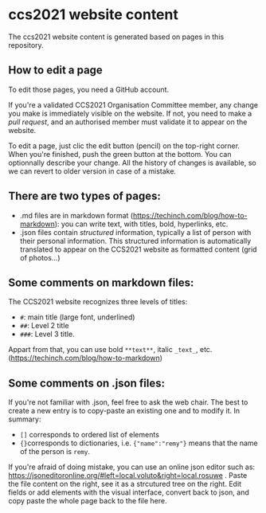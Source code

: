 # ccs2021 website content
The ccs2021 website content is generated based on pages in this repository. 

## How to edit a page 

To edit those pages, you need a GitHub account. 

If you're a validated CCS2021 Organisation Committee member, any change you make is immediately visible on the website. If not, you need to make a _pull request_, and an authorised member must validate it to appear on the website.

To edit a page, just clic the edit button (pencil) on the top-right corner. When you're finished, push the green button at the bottom. You can optionnally describe your change. All the history of changes is available, so we can revert to older version in case of a mistake.

## There are two types of pages:

- .md files are in markdown format (https://techinch.com/blog/how-to-markdown): you can write text, with titles, bold, hyperlinks, etc.
- .json files contain _structured_ information, typically a list of person with their personal information. This structured information is automatically translated to appear on the CCS2021 website as formatted content (grid of photos...)

## Some comments on markdown files:

The CCS2021 website recognizes three levels of titles: 
- `#`: main title (large font, underlined)
- `##`: Level 2 title
- `###`: Level 3 title.

Appart from that, you can use bold `**text**`, italic `_text_`, etc. (https://techinch.com/blog/how-to-markdown)

## Some comments on .json files:

If you're not familiar with .json, feel free to ask the web chair. The best to create a new entry is to copy-paste an existing one and to modify it. In summary:

- `[]` corresponds to ordered list of elements
- `{}`corresponds to dictionaries, i.e. `{"name":"remy"}` means that the name of the person is `remy`.

If you're afraid of doing mistake, you can use an online json editor such as: https://jsoneditoronline.org/#left=local.voluto&right=local.rosuwe . Paste the file content on the right, see it as a strcutured tree on the right. Edit fields or add elements with the visual interface, convert back to json, and copy paste the whole page back to the file here.
